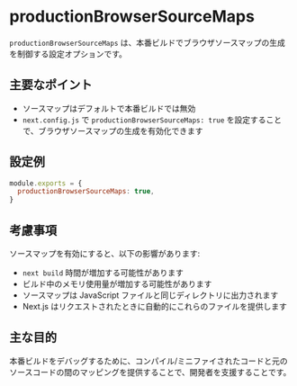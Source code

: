# productionBrowserSourceMaps

`productionBrowserSourceMaps` は、本番ビルドでブラウザソースマップの生成を制御する設定オプションです。

## 主要なポイント

- ソースマップはデフォルトで本番ビルドでは無効
- `next.config.js` で `productionBrowserSourceMaps: true` を設定することで、ブラウザソースマップの生成を有効化できます

## 設定例

```javascript
module.exports = {
  productionBrowserSourceMaps: true,
}
```

## 考慮事項

ソースマップを有効にすると、以下の影響があります:

- `next build` 時間が増加する可能性があります
- ビルド中のメモリ使用量が増加する可能性があります
- ソースマップは JavaScript ファイルと同じディレクトリに出力されます
- Next.js はリクエストされたときに自動的にこれらのファイルを提供します

## 主な目的

本番ビルドをデバッグするために、コンパイル/ミニファイされたコードと元のソースコードの間のマッピングを提供することで、開発者を支援することです。
